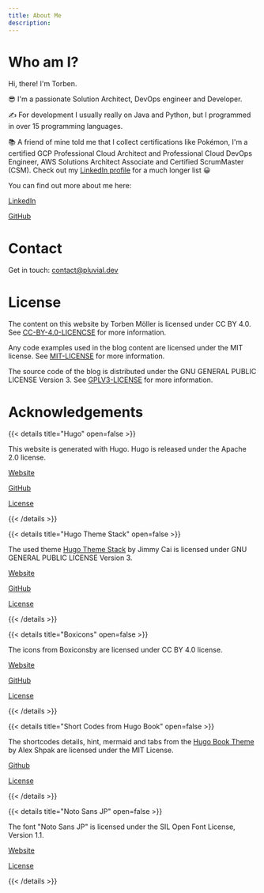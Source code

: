 ```yaml
---
title: About Me
description:
---
```


# Who am I?
Hi, there! I'm Torben.

😎   I'm a passionate Solution Architect, DevOps engineer and Developer.

✍   For development I usually really on Java and Python,
but I programmed in over 15 programming languages.

📚   A friend of mine told me that I collect certifications like Pokémon,
I'm a certified GCP Professional Cloud Architect and Professional Cloud DevOps Engineer,
AWS Solutions Architect Associate and Certified ScrumMaster (CSM). Check out my
[LinkedIn profile](https://www.linkedin.com/in/torben-moeller/) for a much longer list 😀

You can find out more about me here:

[LinkedIn](https://www.linkedin.com/in/torben-moeller/)

[GitHub](https://github.com/torbenmoeller)

# Contact
Get in touch: contact@pluvial.dev

# License

The content on this website by Torben Möller is licensed under CC BY 4.0.
See [CC-BY-4.0-LICENCSE](../license/CC-BY-4.0-LICENCSE.txt) for more information.

Any code examples used in the blog content are licensed under the MIT license.
See [MIT-LICENSE](../license/MIT-LICENSE.txt) for more information.

The source code of the blog is distributed under the GNU GENERAL PUBLIC LICENSE Version 3.
See [GPLV3-LICENSE](../license/GPLV3-LICENSE.txt) for more information.

# Acknowledgements

{{< details title="Hugo" open=false >}}

This website is generated with Hugo. Hugo is released under the Apache 2.0 license.

[Website](https://gohugo.io/)

[GitHub](https://github.com/gohugoio/hugo)

[License](../license/hugo-license.txt)

{{< /details >}}

{{< details title="Hugo Theme Stack" open=false >}}

The used theme [Hugo Theme Stack](https://theme-stack.jimmycai.com/) by Jimmy Cai is licensed under GNU GENERAL PUBLIC LICENSE Version 3.

[Website](https://docs.stack.jimmycai.com/)

[GitHub](https://github.com/CaiJimmy/hugo-theme-stack)

[License](../license/hugo-theme-stack-license.txt)

{{< /details >}}


{{< details title="Boxicons" open=false >}}

The icons from Boxiconsby are licensed under CC BY 4.0 license.

[Website](https://boxicons.com)

[GitHub](https://github.com/atisawd/boxicons)

[License](../license/boxicons-license.txt)

{{< /details >}}


{{< details title="Short Codes from Hugo Book" open=false >}}

The shortcodes details, hint, mermaid and tabs from the [Hugo Book Theme](https://github.com/alex-shpak/hugo-book) by Alex Shpak are licensed under the MIT License.

[Github](https://github.com/alex-shpak/hugo-book)

[License](../license/hugo-book-license.txt)

{{< /details >}}



{{< details title="Noto Sans JP" open=false >}}

The font "Noto Sans JP" is licensed under the SIL Open Font License, Version 1.1.

[Website](https://fonts.google.com/specimen/Noto+Sans+JP)

[License](../license/OFL.txt)

{{< /details >}}